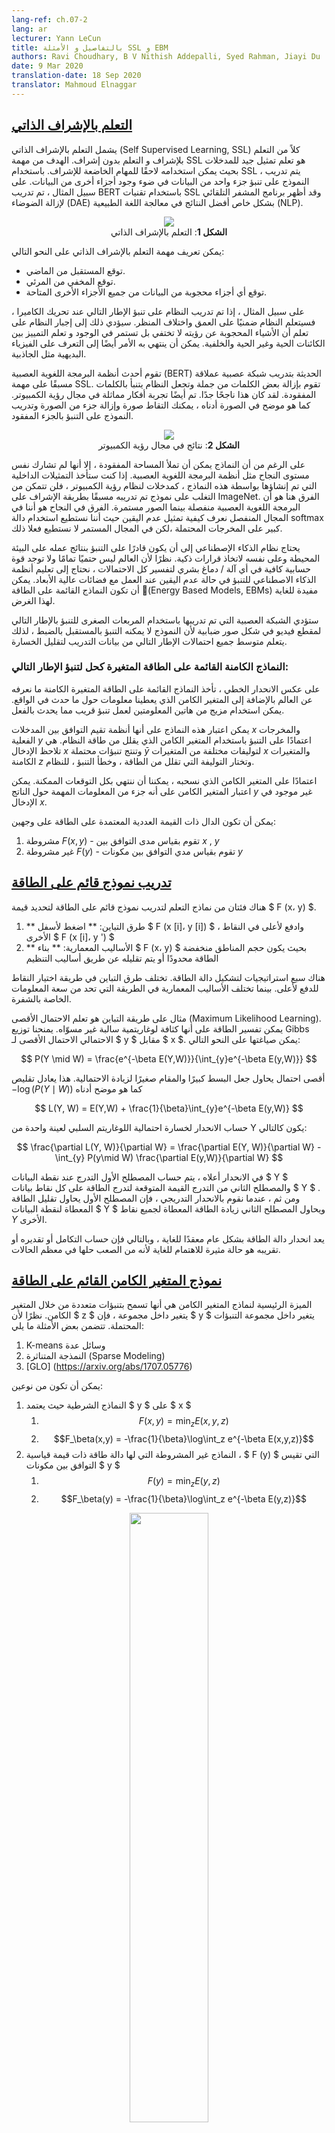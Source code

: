 ```yaml
---
lang-ref: ch.07-2
lang: ar
lecturer: Yann LeCun
title: بالتفاصيل و الأمثلة SSL و EBM
authors: Ravi Choudhary, B V Nithish Addepalli, Syed Rahman, Jiayi Du
date: 9 Mar 2020
translation-date: 18 Sep 2020
translator: Mahmoud Elnaggar
---
```



## [التعلم بالإشراف الذاتي](https://www.youtube.com/watch?v=tVwV14YkbYs&t=2683s)

يشمل التعلم بالإشراف الذاتي (Self Supervised Learning, SSL) كلاً من التعلم بلإشراف و التعلم بدون إشراف. الهدف من مهمة SSL هو تعلم تمثيل جيد للمدخلات بحيث يمكن استخدامه لاحقًا للمهام الخاضعة للإشراف. باستخدام SSL ، يتم تدريب النموذج على تنبؤ جزء واحد من البيانات في ضوء وجود أجزاء أخرى من البيانات. على سبيل المثال ، تم تدريب BERT باستخدام تقنيات SSL وقد أظهر برنامج المشفر التلقائي لإزالة الضوضاء (DAE) بشكل خاص أفضل النتائج في معالجة اللغة الطبيعية (NLP).
<center>
<img src="{{site.baseurl}}/images/week07/07-2/1_ssl.png"/><br>
<b>الشكل 1</b>: التعلم بالإشراف الذاتي
</center>

يمكن تعريف مهمة التعلم بالإشراف الذاتي على النحو التالي:
* توقع المستقبل من الماضي.
* توقع المخفي من المرئي.
* توقع أي أجزاء محجوبة من البيانات من جميع الأجزاء الأخرى المتاحة.

على سبيل المثال ، إذا تم تدريب النظام على تنبؤ الإطار التالي عند تحريك الكاميرا ، فسيتعلم النظام ضمنيًا على العمق واختلاف المنظر. سيؤدي ذلك إلى إجبار النظام على تعلم أن الأشياء المحجوبة عن رؤيته لا تختفي بل تستمر في الوجود و تعلم التمييز بين الكائنات الحية وغير الحية والخلفية. يمكن أن ينتهي به الأمر أيضًا إلى التعرف على الفيزياء البديهية مثل الجاذبية.

تقوم أحدث أنظمة البرمجة اللغوية العصبية (BERT) الحديثة بتدريب شبكة عصبية عملاقة مسبقًا على مهمة SSL. تقوم بإزالة بعض الكلمات من جملة وتجعل النظام يتنبأ بالكلمات المفقودة. لقد كان هذا ناجحًا جدًا. تم أيضًا تجربة أفكار مماثلة في مجال رؤية الكمبيوتر. كما هو موضح في الصورة أدناه ، يمكنك التقاط صورة وإزالة جزء من الصورة وتدريب النموذج على التنبؤ بالجزء المفقود.

<center>
<img src="{{site.baseurl}}/images/week07/07-2/2_cv_eg.png"/><br>
<b>الشكل 2</b>: نتائج في مجال رؤية الكمبيوتر
</center>

على الرغم من أن النماذج يمكن أن تملأ المساحة المفقودة ، إلا أنها لم تشارك نفس مستوى النجاح مثل أنظمة البرمجة اللغوية العصبية. إذا كنت ستأخذ التمثيلات الداخلية التي تم إنشاؤها بواسطة هذه النماذج ، كمدخلات لنظام رؤية الكمبيوتر ، فلن تتمكن من التغلب على نموذج تم تدريبه مسبقًا بطريقة الإشراف على ImageNet. الفرق هنا هو أن البرمجة اللغوية العصبية منفصلة بينما الصور مستمرة. الفرق في النجاح هو أننا في المجال المنفصل نعرف كيفية تمثيل عدم اليقين حيث أننا نستطيع استخدام دالة softmax كبير على المخرجات المحتملة ،لكن في المجال المستمر لا نستطيع فعلا ذلك.

يحتاج نظام الذكاء الإصطناعي إلى أن يكون قادرًا على التنبؤ بنتائج عمله على البيئة المحيطة وعلى نفسه لاتخاذ قرارات ذكية. نظرًا لأن العالم ليس حتميًا تمامًا ولا توجد قوة حسابية كافية في أي آلة / دماغ بشري لتفسير كل الاحتمالات ، نحتاج إلى تعليم أنظمة الذكاء الاصطناعي للتنبؤ في حالة عدم اليقين عند العمل مع فضائات عالية الأبعاد. يمكن أن تكون النماذج القائمة على الطاقة (ُEnergy Based Models, EBMs) مفيدة للغاية لهذا الغرض.

ستؤدي الشبكة العصبية التي تم تدريبها باستخدام المربعات الصغرى للتنبؤ بالإطار التالي لمقطع فيديو في شكل صور ضبابية لأن النموذج لا يمكنه التنبؤ بالمستقبل بالضبط ، لذلك يتعلم متوسط ​​جميع احتمالات الإطار التالي من بيانات التدريب لتقليل الخسارة.

### النماذج الكامنة القائمة على الطاقة المتغيرة كحل لتنبؤ الإطار التالي:
على عكس الانحدار الخطي ، تأخذ النماذج القائمة على الطاقة المتغيرة الكامنة ما نعرفه عن العالم بالإضافة إلى المتغير الكامن الذي يعطينا معلومات حول ما حدث في الواقع. يمكن استخدام مزيج من هاتين المعلومتين لعمل تنبؤ قريب مما يحدث بالفعل.

يمكن اعتبار هذه النماذج على أنها أنظمة تقيم التوافق بين المدخلات $x$ والمخرجات الفعلية $y$ اعتمادًا على التنبؤ باستخدام المتغير الكامن الذي يقلل من طاقة النظام. هي تلاحظ الإدخال $x$ وتنتج تنبؤات محتملة $\bar{y}$  لتوليفات مختلفة من المتغيرات $x$ والمتغيرات الكامنة  $z$ وتختار التوليفة التي تقلل من الطاقة ، وخطأ التنبؤ ، للنظام.

اعتمادًا على المتغير الكامن الذي نسحبه ، يمكننا أن ننتهي بكل التوقعات الممكنة. يمكن اعتبار المتغير الكامن على أنه جزء من المعلومات المهمة حول الناتج $y$ غير موجود في الإدخال $x$.

يمكن أن تكون الدال ذات القيمة العددية المعتمدة على الطاقة على وجهين:
1. مشروطة $F(x, y)$ - تقوم بقياس مدى التوافق بين $x$ , $y$
2. غير مشروطة $F(y)$ - تقوم بقياس مدي التوافق بين مكونات $y$


## [تدريب نموذج قائم على الطاقة](https://www.youtube.com/watch?v=tVwV14YkbYs&t=3957s)

هناك فئتان من نماذج التعلم لتدريب نموذج قائم على الطاقة لتحديد قيمة $ F (x، y) $.
1. ** طرق التباين: ** اضغط لأسفل $ F (x [i]، y [i]) $ ، وادفع لأعلى في النقاط الأخرى $ F (x [i]، y ') $
2. ** الأساليب المعمارية: ** بناء $ F (x، y) $ بحيث يكون حجم المناطق منخفضة الطاقة محدودًا أو يتم تقليله عن طريق أساليب التنظيم

هناك سبع استراتيجيات لتشكيل دالة الطاقة. تختلف طرق التباين في طريقة اختيار النقاط للدفع لأعلى. بينما تختلف الأساليب المعمارية في الطريقة التي تحد من سعة المعلومات الخاصة بالشفرة.

مثال على طريقة التباين هو تعلم الاحتمال الأقصى (Maximum Likelihood Learning). يمكن تفسير الطاقة على أنها كثافة لوغاريتمية سالبة غير مسوّاه. يمنحنا توزيع Gibbs الاحتمالي الاحتمال الأقصى لـ $ y $ مقابل $ x $. يمكن صياغتها على النحو التالي:

$$
P(Y \mid W) = \frac{e^{-\beta E(Y,W)}}{\int_{y}e^{-\beta E(y,W)}}
$$

أقصى احتمال يحاول جعل البسط كبيرًا والمقام صغيرًا لزيادة الاحتمالية. هذا يعادل تقليص $-\log(P(Y \mid W))$ كما هو موضح أدناه

$$
L(Y, W) = E(Y,W) + \frac{1}{\beta}\int_{y}e^{-\beta E(y,W)}
$$

حساب الانحدار لخسارة احتمالية اللوغاريتم السلبي لعينة واحدة من Y  يكون كالتالي:

$$
\frac{\partial L(Y, W)}{\partial W} = \frac{\partial E(Y, W)}{\partial W} - \int_{y} P(y\mid W) \frac{\partial E(y,W)}{\partial W}
$$

في الانحدار أعلاه ، يتم حساب المصطلح الأول التدرج عند نقطة البيانات $ Y $ والمصطلح الثاني من التدرج القيمة المتوقعة لتدرج الطاقة على كل نقاط بيانات $ Y $ . ومن ثم ، عندما نقوم بالانحدار التدريجي ، فإن المصطلح الأول يحاول تقليل الطاقة المعطاة لنقطة البيانات $ Y $ ويحاول المصطلح الثاني زيادة الطاقة المعطاة لجميع نقاط $Y$ الأخرى.

يعد انحدار دالة الطاقة بشكل عام معقدًا للغاية ، وبالتالي فإن حساب التكامل أو تقديره أو تقريبه هو حالة مثيرة للاهتمام للغاية لأنه من الصعب حلها في معظم الحالات.


## [نموذج المتغير الكامن القائم على الطاقة](https://www.youtube.com/watch?v=tVwV14YkbYs&t=4767s)

الميزة الرئيسية لنماذج المتغير الكامن هي أنها تسمح بتنبؤات متعددة من خلال المتغير الكامن. نظرًا لأن $ z $ يتغير داخل مجموعة ، فإن $ y $ يتغير داخل مجموعة التنبؤات المحتملة. تتضمن بعض الأمثلة ما يلي:
1. K-means وسائل عدة
2. النمذجة المتناثرة (Sparse Modeling)
3. [GLO] (https://arxiv.org/abs/1707.05776)


يمكن أن تكون من نوعين:
1. النماذج الشرطية حيث يعتمد $ y $ على $ x $
    1. $$F(x,y) = \text{min}_{z} E(x,y,z)$$
    2. $$F_\beta(x,y) = -\frac{1}{\beta}\log\int_z e^{-\beta E(x,y,z)}$$
2. النماذج غير المشروطة التي لها دالة طاقة ذات قيمة قياسية ، $ F (y) $ التي تقيس التوافق بين مكونات $ y $
    1. $$F(y) = \text{min}_{z} E(y,z)$$
    2. $$F_\beta(y) = -\frac{1}{\beta}\log\int_z e^{-\beta E(y,z)}$$

<center>
<img src="{{site.baseurl}}/images/week07/07-2/3_lv_ebm.png" width="50%"/><br>
<b>الشكل 3</b>:  المتغير الكامن القائم على الطاقة
</center>


##  مثال على نموذج المتغير الكامن EBM: k-means

K-mean هي خوارزمية تجميع بسيطة يمكن اعتبارها أيضًا نموذجًا قائمًا على الطاقة حيث نحاول نمذجة التوزيع على $ y $. دالة الطاقة هي $ E (y، z) = \ Vert y-Wz \ Vert ^ 2 $ حيث $ z $ متجه ساخن بقيمة $ 1 $.
 طريقة الوسائل العدة (k-mean) هو خوارزمية تجميع بسيطة يمكن اعتبارها أيضا نموذجًا قائمًا على الطاقة حينما نحاول نمذجة التوزيع على المتغير $y$. دالة الطاقة هي $$ُE(y,z) = \Vert y-Wz \Vert^2 حيث أن  $z$  هو متجه ساخن واحد (1-hot vector)

<center>
<img src="{{site.baseurl}}/images/week07/07-2/4_kmeans.png" width="50%"/><br>
<b>الشكل 4</b>: مثال للوسائل العدة
</center>

بالنظر إلى قيمة $ y $ و $ k $ ، يمكننا عمل استنتاج من خلال معرفة أي من الأعمدة المحتملة من $w$ ذات العدد $k$ يقلل من خطأ إعادة البناء أو دالة الطاقة. لتدريب الخوارزمية ، يمكننا اعتماد نهج حيث يمكننا العثور على $ z $ لاختيار عمود $ W $ الأقرب إلى $ y $ ثم محاولة الاقتراب من خلال اتخاذ خطوة انحدار وتكرار العملية. مع ذلك ، فإن انحدار الكتل التدريجي (Block gradient descent)  يعمل بشكل أفضل وأسرع.

في الرسم أدناه يمكننا أن نرى نقاط البيانات على طول اللولب الوردي. تتوافق النقط السوداء المحيطة بهذا الخط مع الآبار التربيعية حول كل نموذج أولي لـ $ W $.
<center>
<img src="{{site.baseurl}}/images/week07/07-2/5_spiral.png" width="50%"/><br>
<b>الشكل 5</b>: الرسم اللولبي
</center>

بمجرد أن نتعلم دالة الطاقة ، يمكننا البدء في معالجة أسئلة مثل:
1. بالنظر إلى النقطة $ y_1 $ ، هل يمكننا توقع $ y_2 $؟
2. بالنظر إلى $ y $ ، هل يمكننا إيجاد أقرب نقطة لها في مجمع البيانات؟

تنتمي الوسائل العدة k-means إلى الأساليب المعمارية (على عكس طرق التباين). ومن ثم فإننا لا نرفع الطاقة لأعلى في أي مكان ، كل ما نفعله هو دفع الطاقة إلى الأسفل في مناطق معينة. هناك عيب واحد هو أنه بمجرد تحديد قيمة $ k $ ، يمكن أن يكون هناك فقط عدد $ k $ من النقاط التي تحتوي على $ 0 $ من الطاقة ، وكل نقطة أخرى سيكون لها طاقة أعلى تنمو بشكل تربيعي كلما ابتعدنا عنهم.
## طرق التباين

وفقًا للدكتور Yann LeCun ، سيستخدم الجميع طرقًا معمارية في مرحلة ما ، ولكن في هذه اللحظة ، فإن أساليب التباين تعمل جيدًا مع الصور. ضع في اعتبارك الشكل أدناه الذي يوضح لنا بعض نقاط البيانات وخطوط سطح الطاقة. من الناحية المثالية ، نريد أن يكون لسطح الطاقة أقل طاقة في مجمع البيانات. ومن ثم فإن ما نود فعله هو خفض الطاقة (بمعنى آخر قيمة $ F (x، y) $) حول مثال التدريب ، ولكن هذا وحده قد لا يكون كافياً. ومن ثم نرفعها أيضًا مقابل $ y $ في المنطقة التي يجب أن تحتوي على طاقة عالية ولكن بها طاقة منخفضة.


<center>
<img src="{{site.baseurl}}/images/week07/07-2/6_contrastive_1.png" width="50%"/><br>
<b>الشكل 6</b>: طرق التباين
</center>

هناك عدة طرق للعثور على هؤلاء المرشحين $ y $ الذين نريد زيادة الطاقة من أجلهم. بعض الأمثلة هي:
1. Denoising Autoencoder  المشفر التلقائي المقلل للضوضاء
2. الاختلاف التبايني Contrastive Divergence
3. Monte Carlo مونتي كارلو
4. سلسلة ماركوف مونتي كارلو Markov Monte Carlo
5. مونتي كارلو الهاميلتوني Hamiltonian Monte carlo

سنناقش بإيجاز المشفر التلقائي المقلل للضوضاء والاختلاف التبايني.


### المشفر التلقائي المقلل للضوضاء (DAE)

 إحدى طرق إيجاد $ y $  لأجل زيادة الطاقة لها هي عن طريق احداث اضطراب عشوائي لمثال التدريب كما هو موضح بواسطة الأسهم الخضراء في الرسم أدناه.
<center>
<img src="{{site.baseurl}}/images/week07/07-2/7_contrastive_2.png" width="50%"/><br>
<b>الشكل 7</b>: الخريطة الطبوغرافية
</center>

مجرد أن يكون لدينا نقطة بيانات تالفة ، يمكننا دفع الطاقة هنا. إذا قمنا بذلك عدة مرات بشكل كافٍ لجميع نقاط البيانات ، فإن عينة الطاقة سوف تلتف حول أمثلة التدريب. توضح الحبكة التالية كيف يتم التدريب.

<center>
<img src="{{site.baseurl}}/images/week07/07-2/8_training.png" width="50%"/><br>
<b>الشكل 8</b>: التدريب
</center>

خطوات التدريب:
1. خذ نقطة $ y $ وأفسدها
2. درب المشفر ومفكك التشفير لإعادة بناء نقطة البيانات الأصلية من نقطة البيانات التالفة هذه


إذا تم تدريب DAE بشكل صحيح ، فإن الطاقة تنمو بشكل تربيعي كلما ابتعدنا عن مجمع البيانات.

يوضح المخطط التالي كيف نستخدم DAE.

<center>
<img src="{{site.baseurl}}/images/week07/07-2/9_dae_use.png" width="50%"/><br>
<b>الشكل 9</b>: كيفية استخدام DAE
</center>


### BERT


يتم تدريب BERT بالمثل ، باستثناء أن الفرغ متقطع لأننا نتعامل مع نص. تتكون تقنية الفساد من إخفاء بعض الكلمات وتتكون خطوة إعادة البناء من محاولة التنبؤ بها. ومن ثم ، يسمى هذا أيضًا المشفر التلقائي المقنع.


### الاختلاف التبايني

يقدم لنا الاختلاف التباين طريقة أكثر ذكاءً لإيجاد نقطة $ y $ التي نريد زيادة الطاقة من أجلها. يمكننا إعطاء دفعة عشوائية لنقطة التدريب الخاصة بنا ثم نحرك دالة الطاقة لأسفل باستخدام الانحدار التدريجي. في نهاية المسار ، ندفع الطاقة لأعلى للنقطة التي نهبط عليها. هذا موضح في الرسم أدناه باستخدام الخط الأخضر.

<center>
<img src="{{site.baseurl}}/images/week07/07-2/10_contrastive_div.png" width="50%"/><br>
<b>الشكل 10</b>:  الاختلاف التبايني
</center>
